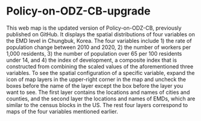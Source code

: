 # Policy-on-ODZ-CB-upgrade
This web map is the updated version of Policy-on-ODZ-CB, previously published on GitHub. It displays the spatial distributions of four variables on the EMD level in Chungbuk, Korea. The four variables include 1) the rate of population change between 2010 and 2020, 2) the number of workers per 1,000 residents, 3) the number of population over 65 per 100 residents under 14, and 4) the index of development, a composite index that is constructed from combining the scaled values of the aforementioned three variables. To see the spatial configuration of a specific variable, expand the icon of map layers in the upper-right corner in the map and uncheck the boxes before the name of the layer except the box before the layer you want to see. The first layer contains the locations and names of cities and counties, and the second layer the locations and names of EMDs, which are similar to the census blocks in the US. The rest four layers correspond to maps of the four variables mentioned earlier.
